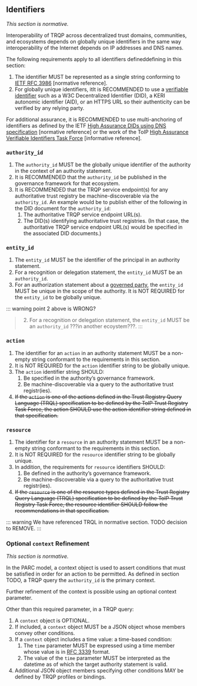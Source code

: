 ## Identifiers

*This section is normative.*

Interoperability of TRQP across decentralized trust domains, communities, and ecosystems depends on globally unique identifiers in the same way interoperability of the Internet depends on IP addresses and DNS names.

The following requirements apply to all identifiers defineddefining in this section:

1. The identifier MUST be represented as a single string conforming to [IETF RFC 3986](https://datatracker.ietf.org/doc/html/rfc3986) \[normative reference\].  
2. For globally unique identifiers, itIt is RECOMMENDED to use a [verifiable identifier](https://glossary.trustoverip.org/#term:verifiable-identifier) such as a W3C Decentralized Identifier (DID), a KERI autonomic identifier (AID), or an HTTPS URL so their authenticity can be verified by any relying party.

For additional assurance, it is RECOMMENDED to use multi-anchoring of identifiers as defined by the IETF [High Assurance DIDs using DNS specification](https://www.ietf.org/archive/id/draft-carter-high-assurance-dids-with-dns-03.html) \[normative reference\] or the work of the ToIP [High Assurance Verifiable Identifiers Task Force](https://lf-toip.atlassian.net/wiki/spaces/HOME/pages/32473104/High+Assurance+VID+Task+Force+HAVID?atlOrigin=eyJpIjoiMWJkOTU4MjI5NTdhNGU0ZTlhMmI3MGRlNWYwNmVmMGQiLCJwIjoiYyJ9) \[informative reference\].

### `authority_id`

1. The `authority_id` MUST be the globally unique identifier of the authority in the context of an authority statement.  
2. It is RECOMMENDED that the `authority_id` be published in the governance framework for that ecosystem.  
3. It is RECOMMENDED that the TRQP service endpoint(s) for any authoritative trust registry be machine-discoverable via the `authority_id`. An example would be to publish either of the following in the DID document for the `authority_id`:   
   1. The authoritative TRQP service endpoint URL(s).  
   2. The DID(s) identifying authoritative trust registries. (In that case, the authoritative TRQP service endpoint URL(s) would be specified in the associated DID documents.)

### `entity_id`

1. The `entity_id` MUST be the identifier of the principal in an authority statement.  
2. For a recognition or delegation statement, the `entity_id` MUST be an `authority_id`.  
3. For an authorization statement about a [governed party](https://glossary.trustoverip.org/#term:governed-party), the `entity_id` MUST be unique in the scope of the authority. It is NOT REQUIRED for the `entity_id` to be globally unique.

::: warning
point 2 above is WRONG?
> 2. For a recognition or delegation statement, the `entity_id` MUST be an `authority_id` ???in another ecoystem???.
:::

### `action`

1. The identifier for an `action` in an authority statement MUST be a non-empty string conformant to the requirements in this section.  
2. It is NOT REQUIRED for the `action` identifier string to be globally unique.  
3. The `action` identifier string SHOULD:  
   1. Be specified in the authority’s governance framework.  
   2. Be machine-discoverable via a query to the authoritative trust registr(ies).
4. ~~If the `action` is one of the actions defined in the Trust Registry Query Language (TRQL) specification to be defined by the ToIP Trust Registry Task Force, the action SHOULD use the action identifier string defined in that specification.~~ 


### `resource`

1. The identifier for a `resource` in an authority statement MUST be a non-empty string conformant to the requirements in this section.  
2. It is NOT REQUIRED for the `resource` identifier string to be globally unique.  
3. In addition, the requirements for `resource` identifiers SHOULD:  
   1. Be defined in the authority’s governance framework.  
   2. Be machine-discoverable via a query to the authoritative trust registr(ies).
4. ~~If the `resource` is one of the resource types defined in the Trust Registry Query Language (TRQL) specification to be defined by the ToIP Trust Registry Task Force, the resource identifier SHOULD follow the recommendations in that specification.~~  


::: warning
We have referenced TRQL in normative section. TODO decision to REMOVE.
:::

### Optional `context` Refinement

*This section is normative.*

In the PARC model, a context object is used to assert conditions that must be satisfied in order for an action to be permitted. As defined in section TODO, a TRQP query the `authority_id` is the primary context.  

Further refinement of the context is possible using an optional context parameter.

Other than this required parameter, in a TRQP query:

1. A `context` object is OPTIONAL.  
2. If included, a `context` object MUST be a JSON object whose members convey other conditions.   
3. If a `context` object includes a time value: a time-based condition:  
   1. The `time` parameter MUST be expressed using a time member whose value is in [RFC 3339](https://trustoverip.github.io/tswg-trust-registry-protocol/%7B%7BRFC3339%7D%7D) format.  
   2. The value of the `time` parameter MUST be interpreted as the datetime as of which the target authority statement is valid.  
4. Additional JSON object members specifying other conditions MAY be defined by TRQP profiles or bindings.